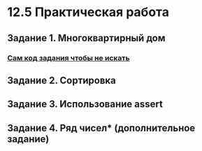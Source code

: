 # 12.5 Практическая работа

## Задание 1. Многоквартирный дом
### [Сам код задания чтобы не искать](https://github.com/LostDit/12.5-lab/blob/master/Многоквартирный%20дом/Многоквартирный%20дом.cpp)

## Задание 2. Сортировка
### []()

## Задание 3. Использование assert
### []()

## Задание 4. Ряд чисел* (дополнительное задание)
### []()
